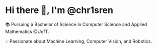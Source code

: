 # Hi there 👋, I'm @chr1sren
📚 Pursuing a Bachelor of Science in Computer Science and Applied Mathematics @UofT. 

💡 Passionate about Machine Learning, Computer Vision, and Robotics.
